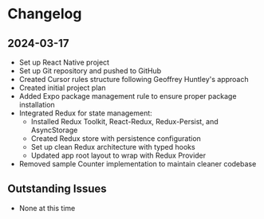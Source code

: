 # Changelog

## 2024-03-17
- Set up React Native project
- Set up Git repository and pushed to GitHub
- Created Cursor rules structure following Geoffrey Huntley's approach
- Created initial project plan
- Added Expo package management rule to ensure proper package installation
- Integrated Redux for state management:
  - Installed Redux Toolkit, React-Redux, Redux-Persist, and AsyncStorage
  - Created Redux store with persistence configuration
  - Set up clean Redux architecture with typed hooks
  - Updated app root layout to wrap with Redux Provider
- Removed sample Counter implementation to maintain cleaner codebase

## Outstanding Issues
- None at this time 